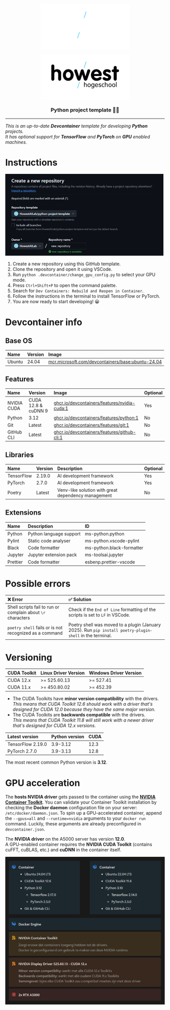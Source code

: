 <p align="center"><img align="center" width="280" src="../.github/Howest-logo-wit.svg#gh-dark-mode-only"/></p>
<p align="center"><img align="center" width="280" src="../.github/Howest-logo-zwart.svg#gh-light-mode-only"/></p>

<h3 align="center">Python project template 🐍✨</h3>

<hr>

_This is an up-to-date **Devcontainer** template for developing **Python** projects._<br>
_It has optional support for **TensorFlow** and **PyTorch** on **GPU** enabled machines._

# Instructions

<img width="500" src="../.github/devcontainer-step-1.png"/>

1. Create a new repository using this GitHub template.
2. Clone the repository and open it using VSCode.
3. Run `python .devcontainer/change_gpu_config.py` to select your GPU mode.
4. Press `Ctrl+Shift+P` to open the command palette.
5. Search for `Dev Containers: Rebuild and Reopen in Container`.
6. Follow the instructions in the terminal to install TensorFlow or PyTorch.
7. You are now ready to start developing! 😀

# Devcontainer info

## Base OS

| Name   | Version | Image                                                                                                                  |
| :----- | :------ | :--------------------------------------------------------------------------------------------------------------------- |
| Ubuntu | 24.04   | [mcr.microsoft.com/devcontainers/base:ubuntu-24.04](https://github.com/devcontainers/images/tree/main/src/base-ubuntu) |

## Features

| Name        | Version             | Image                                                                                                               | Optional |
| :---------- | :------------------ | :------------------------------------------------------------------------------------------------------------------ | -------- |
| NVIDIA CUDA | CUDA 12.8 & cuDNN 9 | [ghcr.io/devcontainers/features/nvidia-cuda:1](https://github.com/devcontainers/features/tree/main/src/nvidia-cuda) | Yes      |
| Python      | 3.12                | [ghcr.io/devcontainers/features/python:1](https://github.com/devcontainers/features/tree/main/src/python)           | No       |
| Git         | Latest              | [ghcr.io/devcontainers/features/git:1](https://github.com/devcontainers/features/tree/main/src/git)                 | No       |
| GitHub CLI  | Latest              | [ghcr.io/devcontainers/features/github-cli:1](https://github.com/devcontainers/features/tree/main/src/github-cli)   | No       |

## Libraries

| Name       | Version | Description                                         | Optional |
| :--------- | :------ | :-------------------------------------------------- | -------- |
| TensorFlow | 2.19.0  | AI development framework                            | Yes      |
| PyTorch    | 2.7.0   | AI development framework                            | Yes      |
| Poetry     | Latest  | Venv-like solution with great dependency management | No       |

## Extensions

| Name     | Description             | ID                        |
| :------- | :---------------------- | :------------------------ |
| Python   | Python language support | ms-python.python          |
| Pylint   | Static code analyser    | ms-python.vscode-pylint   |
| Black    | Code formatter          | ms-python.black-formatter |
| Jupyter  | Jupyter extension pack  | ms-toolsai.jupyter        |
| Prettier | Code formatter          | esbenp.prettier-vscode    |

# Possible errors

| **❌ Error**                                                | **✅ Solution**                                                                                           |
| :---------------------------------------------------------- | :-------------------------------------------------------------------------------------------------------- |
| Shell scripts fail to run or complain about `\r` characters | Check if the `End of Line` formatting of the scripts is set to `LF` in VSCode.                            |
| `poetry shell` fails or is not recognized as a command      | Poetry shell was moved to a plugin (January 2025). Run `pip install poetry-plugin-shell` in the terminal. |

# Versioning

| CUDA Toolkit | Linux Driver Version | Windows Driver Version |
| :----------- | :------------------- | :--------------------- |
| CUDA 12.x    | >= 525.60.13         | >= 527.41              |
| CUDA 11.x    | >= 450.80.02         | >= 452.39              |

- The CUDA Toolkits have **minor version compatibility** with the drivers.<br/>
  _This means that CUDA Toolkit 12.6 should work with a driver that's designed for CUDA 12.0 because they have the same major version._
- The CUDA Toolkits are **backwards compatible** with the drivers.<br/>
  _This means that CUDA Toolkit 11.8 will still work with a newer driver that's designed for CUDA 12.x versions._

| Latest version    | Python version | CUDA |
| :---------------- | :------------- | :--- |
| TensorFlow 2.19.0 | 3.9-3.12       | 12.3 |
| PyTorch 2.7.0     | 3.9-3.13       | 12.8 |

The most recent common Python version is **3.12**.

# GPU acceleration

The **hosts NVIDIA driver** gets passed to the container using the **[NVIDIA Container Toolkit](https://docs.nvidia.com/datacenter/cloud-native/container-toolkit/latest/index.html)**.
You can validate your Container Toolkit installation by checking the **Docker daemon** configuration file on your server: `/etc/docker/daemon.json`.
To spin up a GPU-accelerated container, append the `--gpus=all` and `--runtime=nvidia` arguments to your `docker run` command.
Luckily, these arguments are already preconfigured in `devcontainer.json`.

The **NVIDIA driver** on the A5000 server has version **12.0**.<br/>
A GPU-enabled container requires the **NVIDIA CUDA Toolkit** (contains cuFFT, cuBLAS, etc.) and **cuDNN** in the container itself.<br/>

![CUDA stack](../.github/cuda_stack.png)
